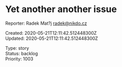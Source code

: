 # Yet another another issue

Reporter: Radek Mat?j <radek@nikdo.cz>  

Created: 2020-05-21T12:11:42.512448300Z  
Updated: 2020-05-21T12:11:42.512448300Z

Type: story  
Status: backlog  
Priority: 1003
